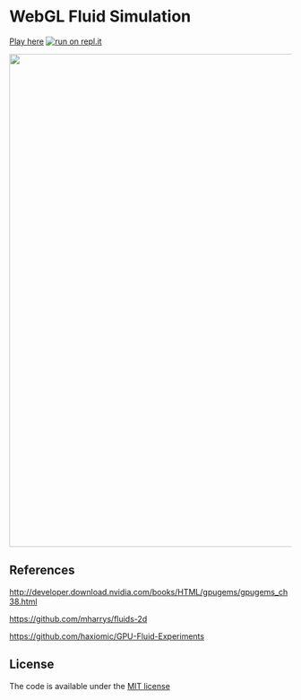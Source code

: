 # WebGL Fluid Simulation

[Play here](https://paveldogreat.github.io/WebGL-Fluid-Simulation/) [![run on repl.it](http://repl.it/badge/github/PavelDoGreat/WebGL-Fluid-Simulation)](https://repl.it/github/PavelDoGreat/WebGL-Fluid-Simulation)


<img src="/screenshot.jpg?raw=true" width="880">

## References

http://developer.download.nvidia.com/books/HTML/gpugems/gpugems_ch38.html

https://github.com/mharrys/fluids-2d

https://github.com/haxiomic/GPU-Fluid-Experiments

## License

The code is available under the [MIT license](LICENSE)
